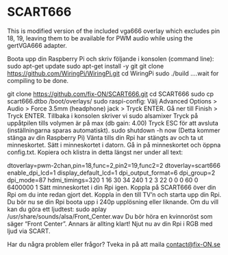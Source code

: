 # SCART666
This is modified version of the included vga666 overlay which excludes pin 18, 19, leaving them to be available for PWM audio while using the gertVGA666 adapter.


Boota upp din Raspberry Pi och skriv följande i konsolen (command line):
sudo apt-get update
sudo apt-get install -y git
git clone https://github.com/WiringPi/WiringPi.git
cd WiringPi
sudo ./build
....wait for compiling to be done.
 
git clone https://github.com/fix-ON/SCART666.git
cd SCART666
sudo cp scart666.dtbo /boot/overlays/
sudo raspi-config:
	Välj Advanced Options > Audio > Force 3.5mm (headphone) jack > 
Tryck ENTER. 
Gå ner till Finish > Tryck ENTER.
Tillbaka i konsolen skriver vi sudo alsamixer
Tryck på uppåtpilen tills volymen är på max (db gain: 4.00)
Tryck ESC för att avsluta (inställningarna sparas automatiskt).
sudo shutdown -h now (Detta kommer stänga av din Raspberry Pi)
Vänta tills din Rpi har stängts av och ta ut minneskortet. 
Sätt i minneskortet i datorn. Gå in på minneskortet och öppna config.txt.
Kopiera och klistra in detta längst ner under all text:
 
dtoverlay=pwm-2chan,pin=18,func=2,pin2=19,func2=2
dtoverlay=scart666
enable_dpi_lcd=1
display_default_lcd=1
dpi_output_format=6
dpi_group=2
dpi_mode=87
hdmi_timings=320 1 16 30 34 240 1 2 3 22 0 0 0 60 0 6400000 1
Sätt minneskortet i din Rpi igen.
Koppla på SCART666 över din Rpi om du inte redan gjort det.
Koppla in den till TV’n och starta upp din Rpi.
Du bör nu se din Rpi boota upp i 240p upplösning eller liknande. 
Om du vill kan du göra ett ljudtest: 
sudo aplay /usr/share/sounds/alsa/Front_Center.wav
Du bör höra en kvinnoröst som säger “Front Center”. 
Annars är allting klart! Njut nu av din Rpi i RGB med ljud via SCART. 
 
Har du några problem eller frågor? 
Tveka in på att maila contact@fix-ON.se
